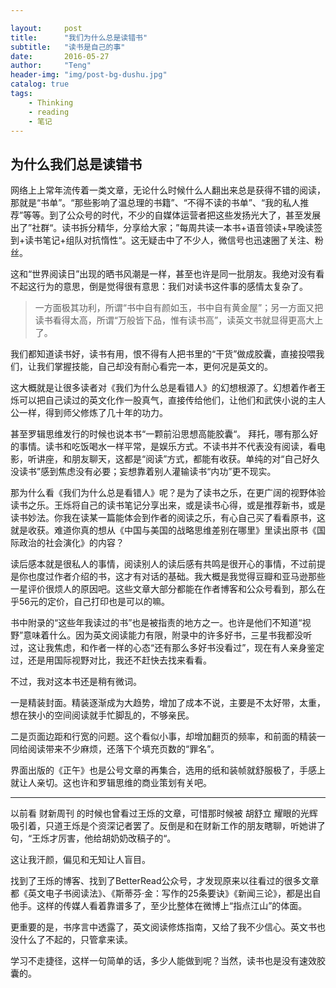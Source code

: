 ```yaml
---

layout:     post
title:      "我们为什么总是读错书"
subtitle:   "读书是自己的事"
date:       2016-05-27
author:     "Teng"
header-img: "img/post-bg-dushu.jpg"
catalog: true
tags:
    - Thinking
    - reading
    - 笔记
---
```


## 为什么我们总是读错书

网络上上常年流传着一类文章，无论什么时候什么人翻出来总是获得不错的阅读，那就是“书单”。“那些影响了温总理的书籍”、“不得不读的书单”、“我的私人推荐”等等。到了公众号的时代，不少的自媒体运营者把这些发扬光大了，甚至发展出了”社群“。读书拆分精华，分享给大家；”每周共读一本书+语音领读+早晚读签到+读书笔记+组队对抗惰性“。这无疑击中了不少人，微信号也迅速圈了关注、粉丝。

这和“世界阅读日”出现的晒书风潮是一样，甚至也许是同一批朋友。我绝对没有看不起这行为的意思，倒是觉得很有意思：我们对读书这件事的感情太复杂了。

> 一方面极其功利，所谓“书中自有颜如玉，书中自有黄金屋”；另一方面又把读书看得太高，所谓“万般皆下品，惟有读书高”，读英文书就显得更高大上了。

我们都知道读书好，读书有用，恨不得有人把书里的“干货”做成胶囊，直接投喂我们，让我们掌握技能，自己却没有耐心看完一本，更何况是英文的。

这大概就是让很多读者对《我们为什么总是看错人》的幻想根源了。幻想着作者王烁可以把自己读过的英文化作一股真气，直接传给他们，让他们和武侠小说的主人公一样，得到师父修炼了几十年的功力。

甚至罗辑思维发行的时候也说本书“一颗前沿思想高能胶囊“。 拜托，哪有那么好的事情。读书和吃饭喝水一样平常，是娱乐方式。不读书并不代表没有阅读，看电影，听讲座，和朋友聊天，这都是“阅读”方式，都能有收获。单纯的对“自己好久没读书”感到焦虑没有必要；妄想靠着别人灌输读书“内功”更不现实。

那为什么看《我们为什么总是看错人》呢？是为了读书之乐，在更广阔的视野体验读书之乐。王烁将自己的读书笔记分享出来，或是读书心得，或是推荐新书，或是读书妙法。你我在读某一篇能体会到作者的阅读之乐，有心自己买了看看原书，这就是收获。难道你真的想从《中国与美国的战略思维差别在哪里》里读出原书《国际政治的社会演化》的内容？

读后感本就是很私人的事情，阅读别人的读后感有共鸣是很开心的事情，不过前提是你也度过作者介绍的书，这才有对话的基础。我大概是我觉得豆瓣和亚马逊那些一星评价很烦人的原因吧。这些文章大部分都能在作者博客和公众号看到，那么在乎56元的定价，自己打印也是可以的嘛。

书中附录的“这些年我读过的书”也是被指责的地方之一。也许是他们不知道“视野”意味着什么。因为英文阅读能力有限，附录中的许多好书，三星书我都没听过，这让我焦虑，和作者一样的心态“还有那么多好书没看过”，现在有人亲身鉴定过，还是用国际视野对比，我还不赶快去找来看看。

不过，我对这本书还是稍有微词。

一是精装封面。精装逐渐成为大趋势，增加了成本不说，主要是不太好带，太重，想在狭小的空间阅读就手忙脚乱的，不够亲民。

二是页面边距和行宽的问题。这个看似小事，却增加翻页的频率，和前面的精装一同给阅读带来不少麻烦，还落下个填充页数的“罪名”。

界面出版的《正午》也是公号文章的再集合，选用的纸和装帧就舒服极了，手感上就让人亲切。这也许和罗辑思维的商业策划有关吧。

----

以前看 财新周刊 的时候也曾看过王烁的文章，可惜那时候被 胡舒立 耀眼的光辉吸引着，只道王烁是个资深记者罢了。反倒是和在财新工作的朋友瞎聊，听她讲了句，“王烁才厉害，他给胡奶奶改稿子的“。

这让我汗颜，偏见和无知让人盲目。

找到了王烁的博客、找到了BetterRead公众号，才发现原来以往看过的很多文章都《英文电子书阅读法》、《斯蒂芬·金：写作的25条要诀》《新闻三论》，都是出自他手。这样的传媒人看着靠谱多了，至少比整体在微博上“指点江山”的体面。

更重要的是，书序言中透露了，英文阅读修炼指南，又给了我不少信心。英文书也没什么了不起的，只管拿来读。

学习不走捷径，这样一句简单的话，多少人能做到呢？当然，读书也是没有速效胶囊的。
